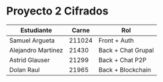 # Proyecto 2 Cifrados

| Estudiante         | Carne  | Rol                |
|--------------------|--------|--------------------|
| Samuel Argueta     | 211024 | Front + Auth       |
| Alejandro Martinez | 21430  | Back + Chat Grupal |
| Astrid Glauser     | 21299  | Back + Chat P2P    |
| Dolan Raul         | 21965  | Back + Blockchain  |